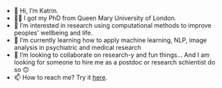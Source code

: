 - 👋  Hi, I’m Katrin.
- 👩‍🎓  I got my PhD from Queen Mary University of London. 
- 👀  I’m interested in research using computational methods to improve peoples' wellbeing and life.
- 🌱  I’m currently learning how to apply machine learning, NLP, image analysis in psychiatric and medical research
- 💞️  I’m looking to collaborate on research-y and fun things... And I am looking for someone to hire me as a postdoc or research schientist do so 🙃
- 📫  How to reach me? Try it [here](https://miezelkat.github.io).

<!---
MiezelKat/MiezelKat is a ✨ special ✨ repository because its `README.md` (this file) appears on your GitHub profile.
You can click the Preview link to take a look at your changes.
--->
